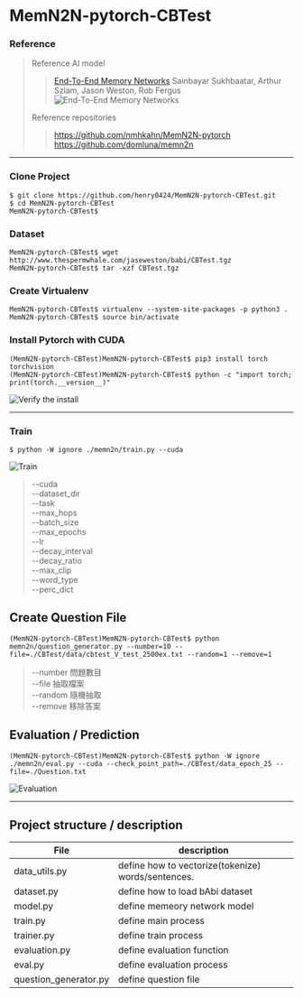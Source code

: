 # MemN2N-pytorch-CBTest

### Reference
> Reference AI model
>> [End-To-End Memory Networks](https://arxiv.org/abs/1503.08895)
>> Sainbayar Sukhbaatar, Arthur Szlam, Jason Weston, Rob Fergus
>> ![End-To-End Memory Networks](https://i.imgur.com/YBBcbNy.png)
> 
> Reference repositories
>> https://github.com/nmhkahn/MemN2N-pytorch
>> https://github.com/domluna/memn2n


---

### Clone Project
```
$ git clone https://github.com/henry0424/MemN2N-pytorch-CBTest.git
$ cd MemN2N-pytorch-CBTest
MemN2N-pytorch-CBTest$
```

### Dataset
```
MemN2N-pytorch-CBTest$ wget http://www.thespermwhale.com/jaseweston/babi/CBTest.tgz
MemN2N-pytorch-CBTest$ tar -xzf CBTest.tgz
```

### Create Virtualenv
```
MemN2N-pytorch-CBTest$ virtualenv --system-site-packages -p python3 .
MemN2N-pytorch-CBTest$ source bin/activate
```

### Install Pytorch with CUDA
```
(MemN2N-pytorch-CBTest)MemN2N-pytorch-CBTest$ pip3 install torch torchvision
(MemN2N-pytorch-CBTest)MemN2N-pytorch-CBTest$ python -c "import torch; print(torch.__version__)"
```
![Verify the install](https://i.imgur.com/RR4lhhI.png)



---


### Train
```
$ python -W ignore ./memn2n/train.py --cuda
```
![Train](https://i.imgur.com/li1f6px.png)
> --cuda  
--dataset_dir  
--task  
--max_hops  
--batch_size  
--max_epochs  
--lr  
--decay_interval  
--decay_ratio  
--max_clip  
--word_type  
--perc_dict  



## Create Question File
```
(MemN2N-pytorch-CBTest)MemN2N-pytorch-CBTest$ python memn2n/question_generator.py --number=10 --file=./CBTest/data/cbtest_V_test_2500ex.txt --random=1 --remove=1
```
>--number 問題數目  
>--file 抽取檔案  
>--random 隨機抽取  
>--remove 移除答案  

## Evaluation / Prediction
```
(MemN2N-pytorch-CBTest)MemN2N-pytorch-CBTest$ python -W ignore ./memn2n/eval.py --cuda --check_point_path=./CBTest/data_epoch_25 --file=./Question.txt
```
![Evaluation](https://i.imgur.com/ocWDsNf.png)


---

## Project structure / description

| File          | description                                        |
| ------------- | -------------------------------------------------- |
| data_utils.py | define how to vectorize(tokenize) words/sentences. |
| dataset.py    | define how to load bAbi dataset                    |
| model.py      | define memeory network model                       |
| train.py      | define main process                                |
| trainer.py    | define train process                               |
| evaluation.py | define evaluation function                         |
| eval.py       | define evaluation process                          |
| question_generator.py | define question file                       |
